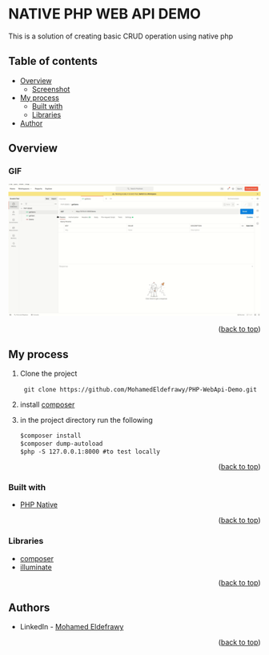 # NATIVE PHP WEB API DEMO

This is a solution of creating basic CRUD operation using native php

## Table of contents

- [Overview](#overview)
    - [Screenshot](#screenshot)
- [My process](#my-process)
    - [Built with](#built-with)
    - [Libraries](#Libraries)
- [Author](#authors)

## Overview

### GIF


![screen-gif](./Static/images/Deploy.gif)

<p align="right">(<a href="#top">back to top</a>)</p>

## My process
1) Clone the project

   ``` git clone https://github.com/MohamedEldefrawy/PHP-WebApi-Demo.git```
2) install [composer](https://getcomposer.org/)
3) in the project directory run the following
    ```
    $composer install
    $composer dump-autoload
    $php -S 127.0.0.1:8000 #to test locally
    ```
<p align="right">(<a href="#top">back to top</a>)</p>

### Built with

* [PHP Native](https://www.php.net/)

<p align="right">(<a href="#top">back to top</a>)</p>

### Libraries

* [composer](https://getcomposer.org/)
* [illuminate](https://packagist.org/packages/illuminate/database)

<p align="right">(<a href="#top">back to top</a>)</p>

## Authors


* LinkedIn - [Mohamed Eldefrawy](https://www.linkedin.com/in/mohamedeldefrawy)

<p align="right">(<a href="#top">back to top</a>)</p>